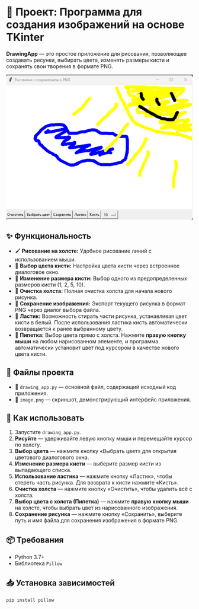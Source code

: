 # 🎨 Проект: Программа для создания изображений на основе TKinter  

**DrawingApp** — это простое приложение для рисования, позволяющее создавать рисунки, выбирать цвета, изменять размеры кисти и сохранять свои творения в формате PNG.  

![Скриншот программы](./image.png)  

## ✨ Функциональность  

- 🖌️ **Рисование на холсте:** Удобное рисование линий с использованием мыши.  
- 🎨 **Выбор цвета кисти:** Настройка цвета кисти через встроенное диалоговое окно.  
- 🔧 **Изменение размера кисти:** Выбор одного из предопределенных размеров кисти (1, 2, 5, 10).  
- 🧹 **Очистка холста:** Полная очистка холста для начала нового рисунка.  
- 💾 **Сохранение изображения:** Экспорт текущего рисунка в формат PNG через диалог выбора файла.  
- 🧽 **Ластик:** Возможность стирать части рисунка, устанавливая цвет кисти в белый. После использования ластика кисть автоматически возвращается к ранее выбранному цвету.  
- 🎯 **Пипетка:** Выбор цвета прямо с холста. Нажмите **правую кнопку мыши** на любом нарисованном элементе, и программа автоматически установит цвет под курсором в качестве нового цвета кисти.  

## 📁 Файлы проекта  

- 📌 `drawing_app.py` — основной файл, содержащий исходный код приложения.  
- 📌 `image.png` — скриншот, демонстрирующий интерфейс приложения.  

## 🚀 Как использовать  

1. Запустите `drawing_app.py`.  
2. **Рисуйте** — удерживайте левую кнопку мыши и перемещайте курсор по холсту.  
3. **Выбор цвета** — нажмите кнопку «Выбрать цвет» для открытия цветового диалогового окна.  
4. **Изменение размера кисти** — выберите размер кисти из выпадающего списка.  
5. **Использование ластика** — нажмите кнопку «Ластик», чтобы стереть часть рисунка. Для возврата к кисти нажмите «Кисть».  
6. **Очистка холста** — нажмите кнопку «Очистить», чтобы удалить всё с холста.  
7. **Выбор цвета с холста (Пипетка)** — нажмите **правую кнопку мыши** на холсте, чтобы выбрать цвет из нарисованного изображения.  
8. **Сохранение рисунка** — нажмите кнопку «Сохранить», выберите путь и имя файла для сохранения изображения в формате PNG.  

## 📦 Требования  

- Python 3.7+  
- Библиотека `Pillow`  

## 📥 Установка зависимостей  

```bash
pip install pillow  
